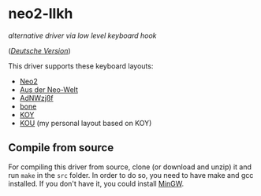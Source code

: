 # neo2-llkh

*alternative driver via low level keyboard hook*

(*[Deutsche Version](README.md)*)

This driver supports these keyboard layouts:
* [Neo2](http://www.neo-layout.org)
* [Aus der Neo-Welt](http://www.adnw.de)
* [AdNWzjßf](http://adnw.de/index.php?n=Main.AdNWzj%c3%9ff)
* [bone](https://web.archive.org/web/20180721192908/http://wiki.neo-layout.org/wiki/Bone)
* [KOY](http://adnw.de/index.php?n=Main.SeitlicheNachbaranschl%c3%a4ge)
* [KOU](maximilian-schillinger.de/kou-layout.html) (my personal layout based on KOY)

## Compile from source
For compiling this driver from source, clone (or download and unzip) it and run `make` in the `src` folder. In order to do so, you need to have make and gcc installed. If you don't have it, you could install [MinGW](https://sourceforge.net/projects/mingw/).